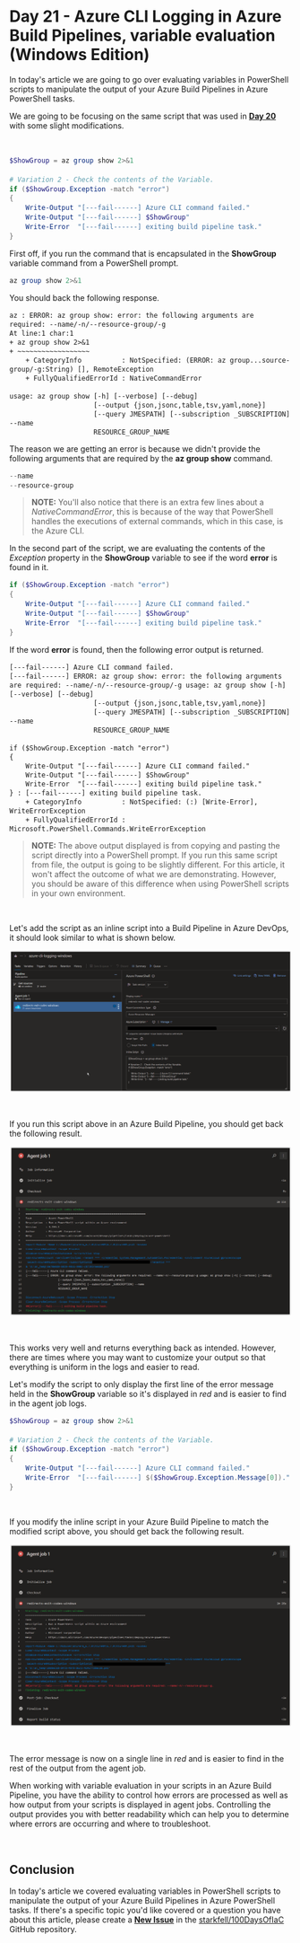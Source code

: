 # Day 21 - Azure CLI Logging in Azure Build Pipelines, variable evaluation (Windows Edition)

In today's article we are going to go over evaluating variables in PowerShell scripts to manipulate the output of your Azure Build Pipelines in Azure PowerShell tasks.

We are going to be focusing on the same script that was used in **[Day 20](../articles/day.20.azure.cli.logging.build.pipes.redirects.exit.codes.win.md)** with some slight modifications.

<br />

```powershell
$ShowGroup = az group show 2>&1

# Variation 2 - Check the contents of the Variable.
if ($ShowGroup.Exception -match "error")
{
    Write-Output "[---fail------] Azure CLI command failed."
    Write-Output "[---fail------] $ShowGroup"
    Write-Error  "[---fail------] exiting build pipeline task."
}
```

First off, if you run the command that is encapsulated in the **ShowGroup** variable command from a PowerShell prompt.

```powershell
az group show 2>&1
```

You should back the following response.

```console
az : ERROR: az group show: error: the following arguments are required: --name/-n/--resource-group/-g
At line:1 char:1
+ az group show 2>&1
+ ~~~~~~~~~~~~~~~~~~
    + CategoryInfo          : NotSpecified: (ERROR: az group...source-group/-g:String) [], RemoteException
    + FullyQualifiedErrorId : NativeCommandError

usage: az group show [-h] [--verbose] [--debug]
                     [--output {json,jsonc,table,tsv,yaml,none}]
                     [--query JMESPATH] [--subscription _SUBSCRIPTION] --name
                     RESOURCE_GROUP_NAME
```

The reason we are getting an error is because we didn't provide the following arguments that are required by the **az group show** command.

```powershell
--name
--resource-group
```

> **NOTE:**  You'll also notice that there is an extra few lines about a *NativeCommandError*, this is because of the way that PowerShell handles the executions of external commands, which in this case, is the Azure CLI.

In the second part of the script, we are evaluating the contents of the *Exception* property in the **ShowGroup** variable to see if the word **error** is found in it.

```powershell
if ($ShowGroup.Exception -match "error")
{
    Write-Output "[---fail------] Azure CLI command failed."
    Write-Output "[---fail------] $ShowGroup"
    Write-Error  "[---fail------] exiting build pipeline task."
}
```

If the word **error** is found, then the following error output is returned.

```console
[---fail------] Azure CLI command failed.
[---fail------] ERROR: az group show: error: the following arguments are required: --name/-n/--resource-group/-g usage: az group show [-h] [--verbose] [--debug]
                     [--output {json,jsonc,table,tsv,yaml,none}]
                     [--query JMESPATH] [--subscription _SUBSCRIPTION] --name
                     RESOURCE_GROUP_NAME

if ($ShowGroup.Exception -match "error")
{
    Write-Output "[---fail------] Azure CLI command failed."
    Write-Output "[---fail------] $ShowGroup"
    Write-Error  "[---fail------] exiting build pipeline task."
} : [---fail------] exiting build pipeline task.
    + CategoryInfo          : NotSpecified: (:) [Write-Error], WriteErrorException
    + FullyQualifiedErrorId : Microsoft.PowerShell.Commands.WriteErrorException
```

> **NOTE:** The above output displayed is from copying and pasting the script directly into a PowerShell prompt. If you run this same script from file, the output is going to be slightly different. For this article, it won't affect the outcome of what we are demonstrating. However, you should be aware of this difference when using PowerShell scripts in your own environment.

<br />

Let's add the script as an inline script into a Build Pipeline in Azure DevOps, it should look similar to what is shown below.

![001](../images/day21/day.21.azure.cli.logging.build.pipes.variable.evaluation.win.001.png)

<br />

If you run this script above in an Azure Build Pipeline, you should get back the following result.

![002](../images/day21/day.21.azure.cli.logging.build.pipes.variable.evaluation.win.002.png)

<br />

This works very well and returns everything back as intended. However, there are times where you may want to customize your output so that everything is uniform in the logs and easier to read.

Let's modify the script to only display the first line of the error message held in the **ShowGroup** variable so it's displayed in *red* and is easier to find in the agent job logs.

```powershell
$ShowGroup = az group show 2>&1

# Variation 2 - Check the contents of the Variable.
if ($ShowGroup.Exception -match "error")
{
    Write-Output "[---fail------] Azure CLI command failed."
    Write-Error  "[---fail------] $($ShowGroup.Exception.Message[0])."
}
```
<br />

If you modify the inline script in your Azure Build Pipeline to match the modified script above, you should get back the following result.

![003](../images/day21/day.21.azure.cli.logging.build.pipes.variable.evaluation.win.003.png)

<br />

The error message is now on a single line in *red* and is easier to find in the rest of the output from the agent job.

When working with variable evaluation in your scripts in an Azure Build Pipeline, you have the ability to control how errors are processed as well as how output from your scripts is displayed in agent jobs. Controlling the output provides you with better readability which can help you to determine where errors are occurring and where to troubleshoot.

<br />

## Conclusion

In today's article we covered evaluating variables in PowerShell scripts to manipulate the output of your Azure Build Pipelines in Azure PowerShell tasks. If there's a specific topic you'd like covered or a question you have about this article, please create a **[New Issue](https://github.com/starkfell/100DaysOfIaC/issues)** in the [starkfell/100DaysOfIaC](https://github.com/starkfell/100DaysOfIaC/) GitHub repository.

